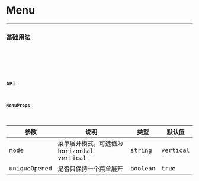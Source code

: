 # Menu

---

### 基础用法

<code hideActions='["CSB","EXTERNAL"]' src="./basic.tsx" />

<br/>

### API

#### MenuProps

| 参数         | 说明                                       | 类型    | 默认值   |
| ------------ | ------------------------------------------ | ------- | -------- |
| mode         | 菜单展开模式，可选值为 horizontal vertical | string  | vertical |
| uniqueOpened | 是否只保持一个菜单展开                     | boolean | true     |
